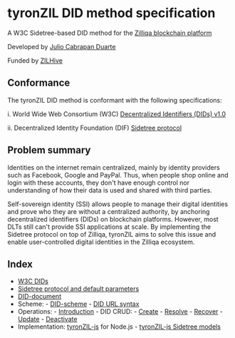 # tyronZIL DID method specification

A W3C Sidetree-based DID method for the [Zilliqa blockchain platform](https://zilliqa.com)

Developed by [Julio Cabrapan Duarte](https://github.com/julio-cabdu)

Funded by [ZILHive](https://zilhive.org/)

## Conformance

The tyronZIL DID method is conformant with the following specifications:

i. World Wide Web Consortium (W3C) [Decentralized
Identifiers (DIDs) v1.0](https://w3c.github.io/did-core/)

ii. Decentralized Identity Foundation (DIF) [Sidetree protocol](https://identity.foundation/sidetree/spec/)

## Problem summary

Identities on the internet remain centralized, mainly by identity providers such as Facebook, Google and PayPal. Thus, when people shop online and login with these accounts, they don't have enough control nor understanding of how their data is used and shared with third parties.

Self-sovereign identity (SSI) allows people to manage their digital identities and prove who they are without a centralized authority, by anchoring decentralized identifiers (DIDs) on blockchain platforms. However, most DLTs still can't provide SSI applications at scale. By implementing the Sidetree protocol on top of Zilliqa, tyronZIL aims to solve this issue and enable user-controlled digital identities in the Zilliqa ecosystem.

## Index

- [W3C DIDs](./W3C-dids.md)
- [Sidetree protocol and default parameters](./sidetree.md)
- [DID-document](./did-document.md)
- Scheme:
      - [DID-scheme](./scheme/did-scheme.md)
      - [DID URL syntax](./scheme/did-url-syntax.md)
- Operations:
      - [Introduction](./operations/tyronZIL-operations.md)
      - DID CRUD:
        - [Create](./operations/CRUD/did-create.md)
        - [Resolve](./operations/CRUD/did-resolve.md)
        - [Recover](./operations/CRUD/did-recover.md)
        - [Update](./operations/CRUD/did-update.md)
        - [Deactivate](./operations/CRUD/did-deactivate.md)
- Implementation: [tyronZIL-js](https://github.com/julio-cabdu/tyronZIL-js) for Node.js
      - [tyronZIL-js Sidetree models](./implementation/models.md)